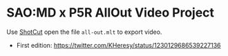 # SAO:MD x P5R AllOut Video Project

Use [ShotCut](https://shotcut.org/) open the file `all-out.mlt` to export video.

- First edition: https://twitter.com/KHeresy/status/1230129686539227136
